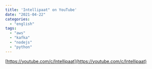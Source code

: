 ```yaml
---
title: 'Intellipaat" on YouTube'
date: "2021-04-22"
categories:
  - "english"
tags:
  - "aws"
  - "kafka"
  - "nodejs"
  - "python"
---
```


[https://youtube.com/c/Intellipaat](https://youtube.com/c/Intellipaat)
